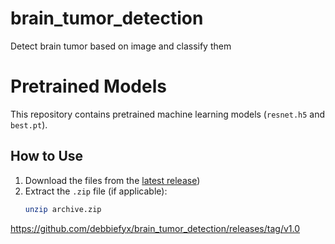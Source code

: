 # brain_tumor_detection
Detect brain tumor based on image and classify them

# Pretrained Models

This repository contains pretrained machine learning models (`resnet.h5` and `best.pt`).

## How to Use

1. Download the files from the [latest release](https://github.com/debbiefyx/brain_tumor_detection/releases/tag/v1.0))
2. Extract the `.zip` file (if applicable):
   ```bash
   unzip archive.zip
https://github.com/debbiefyx/brain_tumor_detection/releases/tag/v1.0
